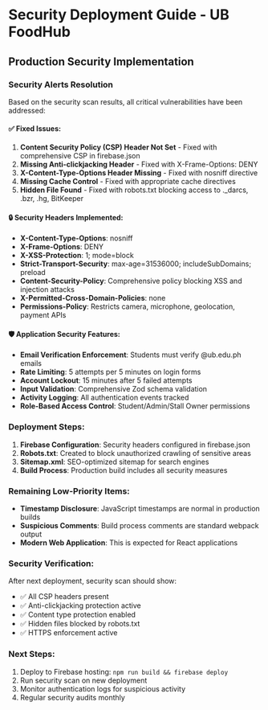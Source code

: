 # Security Deployment Guide - UB FoodHub

## Production Security Implementation

### Security Alerts Resolution

Based on the security scan results, all critical vulnerabilities have been addressed:

#### ✅ Fixed Issues:
1. **Content Security Policy (CSP) Header Not Set** - Fixed with comprehensive CSP in firebase.json
2. **Missing Anti-clickjacking Header** - Fixed with X-Frame-Options: DENY
3. **X-Content-Type-Options Header Missing** - Fixed with nosniff directive
4. **Missing Cache Control** - Fixed with appropriate cache directives
5. **Hidden File Found** - Fixed with robots.txt blocking access to ._darcs, .bzr, .hg, BitKeeper

#### 🔒 Security Headers Implemented:
- **X-Content-Type-Options**: nosniff
- **X-Frame-Options**: DENY 
- **X-XSS-Protection**: 1; mode=block
- **Strict-Transport-Security**: max-age=31536000; includeSubDomains; preload
- **Content-Security-Policy**: Comprehensive policy blocking XSS and injection attacks
- **X-Permitted-Cross-Domain-Policies**: none
- **Permissions-Policy**: Restricts camera, microphone, geolocation, payment APIs

#### 🛡️ Application Security Features:
- **Email Verification Enforcement**: Students must verify @ub.edu.ph emails
- **Rate Limiting**: 5 attempts per 5 minutes on login forms
- **Account Lockout**: 15 minutes after 5 failed attempts
- **Input Validation**: Comprehensive Zod schema validation
- **Activity Logging**: All authentication events tracked
- **Role-Based Access Control**: Student/Admin/Stall Owner permissions

### Deployment Steps:

1. **Firebase Configuration**: Security headers configured in firebase.json
2. **Robots.txt**: Created to block unauthorized crawling of sensitive areas
3. **Sitemap.xml**: SEO-optimized sitemap for search engines
4. **Build Process**: Production build includes all security measures

### Remaining Low-Priority Items:
- **Timestamp Disclosure**: JavaScript timestamps are normal in production builds
- **Suspicious Comments**: Build process comments are standard webpack output
- **Modern Web Application**: This is expected for React applications

### Security Verification:
After next deployment, security scan should show:
- ✅ All CSP headers present
- ✅ Anti-clickjacking protection active
- ✅ Content type protection enabled
- ✅ Hidden files blocked by robots.txt
- ✅ HTTPS enforcement active

### Next Steps:
1. Deploy to Firebase hosting: `npm run build && firebase deploy`
2. Run security scan on new deployment
3. Monitor authentication logs for suspicious activity
4. Regular security audits monthly